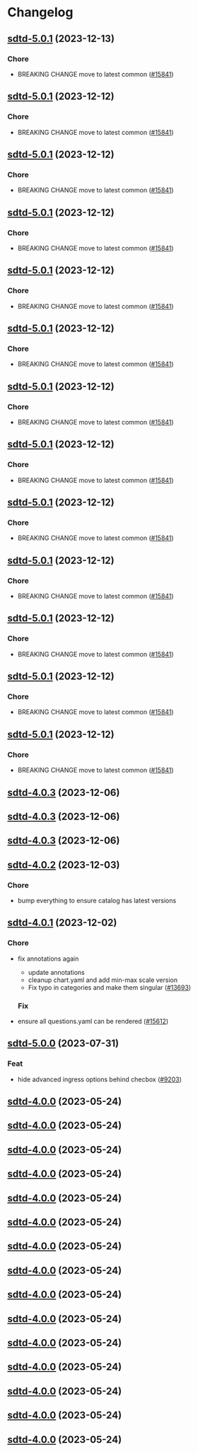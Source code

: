 # Changelog



## [sdtd-5.0.1](https://github.com/truecharts/charts/compare/sdtd-4.0.3...sdtd-5.0.1) (2023-12-13)

### Chore

- BREAKING CHANGE move to latest common ([#15841](https://github.com/truecharts/charts/issues/15841))
  
  


## [sdtd-5.0.1](https://github.com/truecharts/charts/compare/sdtd-4.0.3...sdtd-5.0.1) (2023-12-12)

### Chore

- BREAKING CHANGE move to latest common ([#15841](https://github.com/truecharts/charts/issues/15841))
  
  


## [sdtd-5.0.1](https://github.com/truecharts/charts/compare/sdtd-4.0.3...sdtd-5.0.1) (2023-12-12)

### Chore

- BREAKING CHANGE move to latest common ([#15841](https://github.com/truecharts/charts/issues/15841))
  
  


## [sdtd-5.0.1](https://github.com/truecharts/charts/compare/sdtd-4.0.3...sdtd-5.0.1) (2023-12-12)

### Chore

- BREAKING CHANGE move to latest common ([#15841](https://github.com/truecharts/charts/issues/15841))
  
  


## [sdtd-5.0.1](https://github.com/truecharts/charts/compare/sdtd-4.0.3...sdtd-5.0.1) (2023-12-12)

### Chore

- BREAKING CHANGE move to latest common ([#15841](https://github.com/truecharts/charts/issues/15841))
  
  


## [sdtd-5.0.1](https://github.com/truecharts/charts/compare/sdtd-4.0.3...sdtd-5.0.1) (2023-12-12)

### Chore

- BREAKING CHANGE move to latest common ([#15841](https://github.com/truecharts/charts/issues/15841))
  
  


## [sdtd-5.0.1](https://github.com/truecharts/charts/compare/sdtd-4.0.3...sdtd-5.0.1) (2023-12-12)

### Chore

- BREAKING CHANGE move to latest common ([#15841](https://github.com/truecharts/charts/issues/15841))
  
  


## [sdtd-5.0.1](https://github.com/truecharts/charts/compare/sdtd-4.0.3...sdtd-5.0.1) (2023-12-12)

### Chore

- BREAKING CHANGE move to latest common ([#15841](https://github.com/truecharts/charts/issues/15841))
  
  


## [sdtd-5.0.1](https://github.com/truecharts/charts/compare/sdtd-4.0.3...sdtd-5.0.1) (2023-12-12)

### Chore

- BREAKING CHANGE move to latest common ([#15841](https://github.com/truecharts/charts/issues/15841))
  
  


## [sdtd-5.0.1](https://github.com/truecharts/charts/compare/sdtd-4.0.3...sdtd-5.0.1) (2023-12-12)

### Chore

- BREAKING CHANGE move to latest common ([#15841](https://github.com/truecharts/charts/issues/15841))
  
  


## [sdtd-5.0.1](https://github.com/truecharts/charts/compare/sdtd-4.0.3...sdtd-5.0.1) (2023-12-12)

### Chore

- BREAKING CHANGE move to latest common ([#15841](https://github.com/truecharts/charts/issues/15841))
  
  


## [sdtd-5.0.1](https://github.com/truecharts/charts/compare/sdtd-4.0.3...sdtd-5.0.1) (2023-12-12)

### Chore

- BREAKING CHANGE move to latest common ([#15841](https://github.com/truecharts/charts/issues/15841))
  
  


## [sdtd-5.0.1](https://github.com/truecharts/charts/compare/sdtd-4.0.3...sdtd-5.0.1) (2023-12-12)

### Chore

- BREAKING CHANGE move to latest common ([#15841](https://github.com/truecharts/charts/issues/15841))
  
  



## [sdtd-4.0.3](https://github.com/truecharts/charts/compare/sdtd-4.0.2...sdtd-4.0.3) (2023-12-06)




## [sdtd-4.0.3](https://github.com/truecharts/charts/compare/sdtd-4.0.2...sdtd-4.0.3) (2023-12-06)




## [sdtd-4.0.3](https://github.com/truecharts/charts/compare/sdtd-4.0.2...sdtd-4.0.3) (2023-12-06)




## [sdtd-4.0.2](https://github.com/truecharts/charts/compare/sdtd-4.0.1...sdtd-4.0.2) (2023-12-03)

### Chore

- bump everything to ensure catalog has latest versions
  
  


## [sdtd-4.0.1](https://github.com/truecharts/charts/compare/sdtd-5.0.0...sdtd-4.0.1) (2023-12-02)

### Chore

- fix annotations again
  - update annotations
  - cleanup chart.yaml and add min-max scale version
  - Fix typo in categories and make them singular ([#13693](https://github.com/truecharts/charts/issues/13693))
  
  ### Fix

- ensure all questions.yaml can be rendered ([#15612](https://github.com/truecharts/charts/issues/15612))
  
  











## [sdtd-5.0.0](https://github.com/truecharts/charts/compare/sdtd-4.0.0...sdtd-5.0.0) (2023-07-31)

### Feat

- hide advanced ingress options behind checbox ([#9203](https://github.com/truecharts/charts/issues/9203))
  
  


## [sdtd-4.0.0](https://github.com/truecharts/charts/compare/sdtd-3.0.8...sdtd-4.0.0) (2023-05-24)




## [sdtd-4.0.0](https://github.com/truecharts/charts/compare/sdtd-3.0.8...sdtd-4.0.0) (2023-05-24)




## [sdtd-4.0.0](https://github.com/truecharts/charts/compare/sdtd-3.0.8...sdtd-4.0.0) (2023-05-24)




## [sdtd-4.0.0](https://github.com/truecharts/charts/compare/sdtd-3.0.8...sdtd-4.0.0) (2023-05-24)




## [sdtd-4.0.0](https://github.com/truecharts/charts/compare/sdtd-3.0.8...sdtd-4.0.0) (2023-05-24)




## [sdtd-4.0.0](https://github.com/truecharts/charts/compare/sdtd-3.0.8...sdtd-4.0.0) (2023-05-24)




## [sdtd-4.0.0](https://github.com/truecharts/charts/compare/sdtd-3.0.8...sdtd-4.0.0) (2023-05-24)




## [sdtd-4.0.0](https://github.com/truecharts/charts/compare/sdtd-3.0.8...sdtd-4.0.0) (2023-05-24)




## [sdtd-4.0.0](https://github.com/truecharts/charts/compare/sdtd-3.0.8...sdtd-4.0.0) (2023-05-24)




## [sdtd-4.0.0](https://github.com/truecharts/charts/compare/sdtd-3.0.8...sdtd-4.0.0) (2023-05-24)




## [sdtd-4.0.0](https://github.com/truecharts/charts/compare/sdtd-3.0.8...sdtd-4.0.0) (2023-05-24)




## [sdtd-4.0.0](https://github.com/truecharts/charts/compare/sdtd-3.0.8...sdtd-4.0.0) (2023-05-24)




## [sdtd-4.0.0](https://github.com/truecharts/charts/compare/sdtd-3.0.8...sdtd-4.0.0) (2023-05-24)




## [sdtd-4.0.0](https://github.com/truecharts/charts/compare/sdtd-3.0.8...sdtd-4.0.0) (2023-05-24)




## [sdtd-4.0.0](https://github.com/truecharts/charts/compare/sdtd-3.0.8...sdtd-4.0.0) (2023-05-24)

